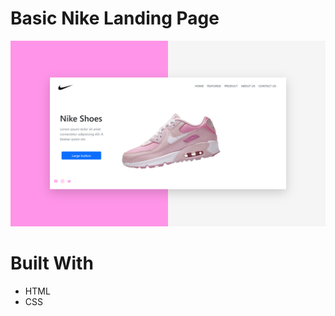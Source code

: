 ﻿# Basic Nike Landing Page

![](https://github.com/HassenH1/nike-landing-page/blob/main/images/nike-landing-page.PNG?raw=true)

# Built With

- HTML
- CSS

